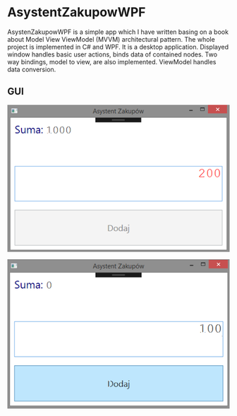 # AsystentZakupowWPF
AsystenZakupowWPF is a simple app which I have written basing on a book about Model View ViewModel (MVVM) architectural pattern. The whole project is implemented in C# and WPF. It is a desktop application. Displayed window handles basic user actions, binds data of contained nodes. Two way bindings, model to view, are also implemented. ViewModel handles data conversion.  

## GUI
![alt text](https://raw.githubusercontent.com/kamdibus/AsystentZakupowWPF/master/UserInterface.png)

![alt text](https://raw.githubusercontent.com/kamdibus/AsystentZakupowWPF/master/UserInterface2.png)
